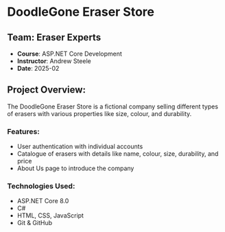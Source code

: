 # DoodleGone Eraser Store

## Team: Eraser Experts
- **Course**: ASP.NET Core Development
- **Instructor**: Andrew Steele
- **Date**: 2025-02

## Project Overview:
The DoodleGone Eraser Store is a fictional company selling different types of erasers with various properties like size, colour, and durability.

### Features:
- User authentication with individual accounts
- Catalogue of erasers with details like name, colour, size, durability, and price
- About Us page to introduce the company

### Technologies Used:
- ASP.NET Core 8.0
- C#
- HTML, CSS, JavaScript
- Git & GitHub
